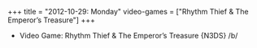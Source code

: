 +++
title = "2012-10-29: Monday"
video-games = ["Rhythm Thief & The Emperor’s Treasure"]
+++


* Video Game: Rhythm Thief & The Emperor’s Treasure {N3DS} /b/
